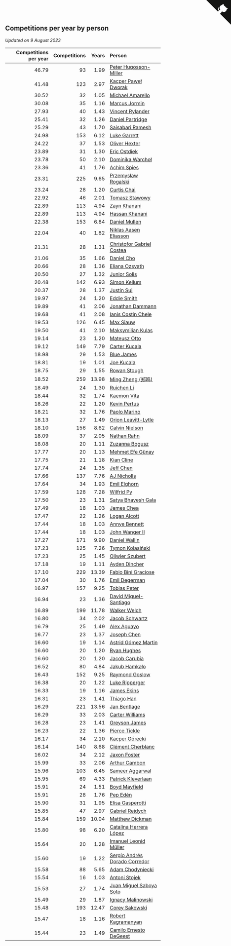 ## Competitions per year by person

*Updated on  9 August 2023*

| Competitions per year | Competitions | Years | Person |
| ---: | ---: | ---: | :--- |
| 46.79 | 93 | 1.99 | [Peter Hugosson-Miller](https://www.worldcubeassociation.org/persons/2021HUGO01) |
| 41.48 | 123 | 2.97 | [Kacper Paweł Dworak](https://www.worldcubeassociation.org/persons/2020DWOR01) |
| 30.52 | 32 | 1.05 | [Michael Amarello](https://www.worldcubeassociation.org/persons/2022AMAR09) |
| 30.08 | 35 | 1.16 | [Marcus Jormin](https://www.worldcubeassociation.org/persons/2022JORM01) |
| 27.93 | 40 | 1.43 | [Vincent Rylander](https://www.worldcubeassociation.org/persons/2022RYLA01) |
| 25.41 | 32 | 1.26 | [Daniel Partridge](https://www.worldcubeassociation.org/persons/2022PART02) |
| 25.29 | 43 | 1.70 | [Saisabari Ramesh](https://www.worldcubeassociation.org/persons/2021RAME01) |
| 24.98 | 153 | 6.12 | [Luke Garrett](https://www.worldcubeassociation.org/persons/2017GARR05) |
| 24.22 | 37 | 1.53 | [Oliver Hexter](https://www.worldcubeassociation.org/persons/2022HEXT01) |
| 23.89 | 31 | 1.30 | [Eric Ostdiek](https://www.worldcubeassociation.org/persons/2022OSTD01) |
| 23.78 | 50 | 2.10 | [Dominika Warchoł](https://www.worldcubeassociation.org/persons/2021WARC01) |
| 23.36 | 41 | 1.76 | [Achim Spies](https://www.worldcubeassociation.org/persons/2021SPIE01) |
| 23.31 | 225 | 9.65 | [Przemysław Rogalski](https://www.worldcubeassociation.org/persons/2013ROGA02) |
| 23.24 | 28 | 1.20 | [Curtis Chai](https://www.worldcubeassociation.org/persons/2022CHAI02) |
| 22.92 | 46 | 2.01 | [Tomasz Stawowy](https://www.worldcubeassociation.org/persons/2021STAW01) |
| 22.89 | 113 | 4.94 | [Zayn Khanani](https://www.worldcubeassociation.org/persons/2018KHAN28) |
| 22.89 | 113 | 4.94 | [Hassan Khanani](https://www.worldcubeassociation.org/persons/2018KHAN26) |
| 22.38 | 153 | 6.84 | [Daniel Mullen](https://www.worldcubeassociation.org/persons/2016MULL04) |
| 22.04 | 40 | 1.82 | [Niklas Aasen Eliasson](https://www.worldcubeassociation.org/persons/2021ELIA01) |
| 21.31 | 28 | 1.31 | [Christofor Gabriel Costea](https://www.worldcubeassociation.org/persons/2022COST03) |
| 21.06 | 35 | 1.66 | [Daniel Cho](https://www.worldcubeassociation.org/persons/2021CHOD01) |
| 20.66 | 28 | 1.36 | [Eliana Ozsvath](https://www.worldcubeassociation.org/persons/2022OZSV01) |
| 20.50 | 27 | 1.32 | [Junior Solis](https://www.worldcubeassociation.org/persons/2022SOLI03) |
| 20.48 | 142 | 6.93 | [Simon Kellum](https://www.worldcubeassociation.org/persons/2016KELL12) |
| 20.37 | 28 | 1.37 | [Justin Sui](https://www.worldcubeassociation.org/persons/2022SUIJ01) |
| 19.97 | 24 | 1.20 | [Eddie Smith](https://www.worldcubeassociation.org/persons/2022SMIT20) |
| 19.89 | 41 | 2.06 | [Jonathan Dammann](https://www.worldcubeassociation.org/persons/2021DAMM01) |
| 19.68 | 41 | 2.08 | [Ianis Costin Chele](https://www.worldcubeassociation.org/persons/2021CHEL01) |
| 19.53 | 126 | 6.45 | [Max Siauw](https://www.worldcubeassociation.org/persons/2017SIAU02) |
| 19.50 | 41 | 2.10 | [Maksymilian Kulas](https://www.worldcubeassociation.org/persons/2021KULA02) |
| 19.14 | 23 | 1.20 | [Mateusz Otto](https://www.worldcubeassociation.org/persons/2022OTTO01) |
| 19.12 | 149 | 7.79 | [Carter Kucala](https://www.worldcubeassociation.org/persons/2015KUCA01) |
| 18.98 | 29 | 1.53 | [Blue James](https://www.worldcubeassociation.org/persons/2022JAME01) |
| 18.81 | 19 | 1.01 | [Joe Kucala](https://www.worldcubeassociation.org/persons/2022KUCA01) |
| 18.75 | 29 | 1.55 | [Rowan Stough](https://www.worldcubeassociation.org/persons/2022STOU01) |
| 18.52 | 259 | 13.98 | [Ming Zheng (郑鸣)](https://www.worldcubeassociation.org/persons/2009ZHEN11) |
| 18.49 | 24 | 1.30 | [Ruichen Li](https://www.worldcubeassociation.org/persons/2022LIRU02) |
| 18.44 | 32 | 1.74 | [Kaemon Vita](https://www.worldcubeassociation.org/persons/2021VITA01) |
| 18.26 | 22 | 1.20 | [Kevin Pertus](https://www.worldcubeassociation.org/persons/2022PERT01) |
| 18.21 | 32 | 1.76 | [Paolo Marino](https://www.worldcubeassociation.org/persons/2021MARI04) |
| 18.13 | 27 | 1.49 | [Orion Leavitt-Lytle](https://www.worldcubeassociation.org/persons/2022LEAV01) |
| 18.10 | 156 | 8.62 | [Calvin Nielson](https://www.worldcubeassociation.org/persons/2014NIEL03) |
| 18.09 | 37 | 2.05 | [Nathan Rahn](https://www.worldcubeassociation.org/persons/2021RAHN01) |
| 18.08 | 20 | 1.11 | [Zuzanna Bogusz](https://www.worldcubeassociation.org/persons/2022BOGU01) |
| 17.77 | 20 | 1.13 | [Mehmet Efe Günay](https://www.worldcubeassociation.org/persons/2022GUNA05) |
| 17.75 | 21 | 1.18 | [Kian Cline](https://www.worldcubeassociation.org/persons/2022CLIN01) |
| 17.74 | 24 | 1.35 | [Jeff Chen](https://www.worldcubeassociation.org/persons/2022CHEN19) |
| 17.66 | 137 | 7.76 | [AJ Nicholls](https://www.worldcubeassociation.org/persons/2015NICH04) |
| 17.64 | 34 | 1.93 | [Emil Elghorn](https://www.worldcubeassociation.org/persons/2021ELGH01) |
| 17.59 | 128 | 7.28 | [Wilfrid Py](https://www.worldcubeassociation.org/persons/2016PYWI01) |
| 17.50 | 23 | 1.31 | [Satya Bhavesh Gala](https://www.worldcubeassociation.org/persons/2022GALA03) |
| 17.49 | 18 | 1.03 | [James Chea](https://www.worldcubeassociation.org/persons/2022CHEA05) |
| 17.47 | 22 | 1.26 | [Logan Alcott](https://www.worldcubeassociation.org/persons/2022ALCO02) |
| 17.44 | 18 | 1.03 | [Annye Bennett](https://www.worldcubeassociation.org/persons/2022BENN11) |
| 17.44 | 18 | 1.03 | [John Wanger II](https://www.worldcubeassociation.org/persons/2022WANG39) |
| 17.27 | 171 | 9.90 | [Daniel Wallin](https://www.worldcubeassociation.org/persons/2013WALL03) |
| 17.23 | 125 | 7.26 | [Tymon Kolasiński](https://www.worldcubeassociation.org/persons/2016KOLA02) |
| 17.23 | 25 | 1.45 | [Oliwier Szubert](https://www.worldcubeassociation.org/persons/2022SZUB01) |
| 17.18 | 19 | 1.11 | [Ayden Dincher](https://www.worldcubeassociation.org/persons/2022DINC01) |
| 17.10 | 229 | 13.39 | [Fabio Bini Graciose](https://www.worldcubeassociation.org/persons/2010GRAC02) |
| 17.04 | 30 | 1.76 | [Emil Degerman](https://www.worldcubeassociation.org/persons/2021DEGE01) |
| 16.97 | 157 | 9.25 | [Tobias Peter](https://www.worldcubeassociation.org/persons/2014PETE03) |
| 16.94 | 23 | 1.36 | [David Miguel-Santiago](https://www.worldcubeassociation.org/persons/2022MIGU02) |
| 16.89 | 199 | 11.78 | [Walker Welch](https://www.worldcubeassociation.org/persons/2011WELC01) |
| 16.80 | 34 | 2.02 | [Jacob Schwartz](https://www.worldcubeassociation.org/persons/2021SCHW01) |
| 16.79 | 25 | 1.49 | [Alex Aguayo](https://www.worldcubeassociation.org/persons/2022AGUA01) |
| 16.77 | 23 | 1.37 | [Joseph Chen](https://www.worldcubeassociation.org/persons/2022CHEN16) |
| 16.60 | 19 | 1.14 | [Astrid Gómez Martin](https://www.worldcubeassociation.org/persons/2022MART26) |
| 16.60 | 20 | 1.20 | [Ryan Hughes](https://www.worldcubeassociation.org/persons/2022HUGH04) |
| 16.60 | 20 | 1.20 | [Jacob Carubia](https://www.worldcubeassociation.org/persons/2022CARU02) |
| 16.52 | 80 | 4.84 | [Jakub Hamkało](https://www.worldcubeassociation.org/persons/2018HAMK01) |
| 16.43 | 152 | 9.25 | [Raymond Goslow](https://www.worldcubeassociation.org/persons/2014GOSL01) |
| 16.38 | 20 | 1.22 | [Luke Ripperger](https://www.worldcubeassociation.org/persons/2022RIPP01) |
| 16.33 | 19 | 1.16 | [James Ekins](https://www.worldcubeassociation.org/persons/2022EKIN01) |
| 16.31 | 23 | 1.41 | [Thiago Han](https://www.worldcubeassociation.org/persons/2022HANT01) |
| 16.29 | 221 | 13.56 | [Jan Bentlage](https://www.worldcubeassociation.org/persons/2010BENT01) |
| 16.29 | 33 | 2.03 | [Carter Williams](https://www.worldcubeassociation.org/persons/2021WILL06) |
| 16.28 | 23 | 1.41 | [Greyson James](https://www.worldcubeassociation.org/persons/2022JAME02) |
| 16.23 | 22 | 1.36 | [Pierce Tickle](https://www.worldcubeassociation.org/persons/2022TICK01) |
| 16.17 | 34 | 2.10 | [Kacper Górecki](https://www.worldcubeassociation.org/persons/2021GORE01) |
| 16.14 | 140 | 8.68 | [Clément Cherblanc](https://www.worldcubeassociation.org/persons/2014CHER05) |
| 16.02 | 34 | 2.12 | [Jaxon Foster](https://www.worldcubeassociation.org/persons/2021FOST01) |
| 15.99 | 33 | 2.06 | [Arthur Cambon](https://www.worldcubeassociation.org/persons/2021CAMB01) |
| 15.96 | 103 | 6.45 | [Sameer Aggarwal](https://www.worldcubeassociation.org/persons/2017AGGA01) |
| 15.95 | 69 | 4.33 | [Patrick Kleverlaan](https://www.worldcubeassociation.org/persons/2019KLEV01) |
| 15.91 | 24 | 1.51 | [Boyd Mayfield](https://www.worldcubeassociation.org/persons/2022MAYF01) |
| 15.91 | 28 | 1.76 | [Pep Edén](https://www.worldcubeassociation.org/persons/2021EDEN01) |
| 15.90 | 31 | 1.95 | [Elisa Gasperotti](https://www.worldcubeassociation.org/persons/2021GASP01) |
| 15.85 | 47 | 2.97 | [Gabriel Rejdych](https://www.worldcubeassociation.org/persons/2020REJD01) |
| 15.84 | 159 | 10.04 | [Matthew Dickman](https://www.worldcubeassociation.org/persons/2013DICK01) |
| 15.80 | 98 | 6.20 | [Catalina Herrera López](https://www.worldcubeassociation.org/persons/2017LOPE31) |
| 15.64 | 20 | 1.28 | [Imanuel Leonid Müller](https://www.worldcubeassociation.org/persons/2022MULL02) |
| 15.60 | 19 | 1.22 | [Sergio Andrés Dorado Corredor](https://www.worldcubeassociation.org/persons/2022CORR05) |
| 15.58 | 88 | 5.65 | [Adam Chodyniecki](https://www.worldcubeassociation.org/persons/2017CHOD02) |
| 15.54 | 16 | 1.03 | [Antoni Stojek](https://www.worldcubeassociation.org/persons/2022STOJ03) |
| 15.53 | 27 | 1.74 | [Juan Miguel Saboya Soto](https://www.worldcubeassociation.org/persons/2021SOTO01) |
| 15.49 | 29 | 1.87 | [Ignacy Malinowski](https://www.worldcubeassociation.org/persons/2021MALI02) |
| 15.48 | 193 | 12.47 | [Corey Sakowski](https://www.worldcubeassociation.org/persons/2011SAKO01) |
| 15.47 | 18 | 1.16 | [Robert Kagramanyan](https://www.worldcubeassociation.org/persons/2022KAGR01) |
| 15.44 | 23 | 1.49 | [Camilo Ernesto DeGeest](https://www.worldcubeassociation.org/persons/2022DEGE01) |


<a href="https://github.com/jonatanklosko/wca_statistics" class="github-corner" aria-label="View source on Github"><svg width="80" height="80" viewBox="0 0 250 250" style="fill:#151513; color:#fff; position: absolute; top: 0; border: 0; right: 0;" aria-hidden="true"><path d="M0,0 L115,115 L130,115 L142,142 L250,250 L250,0 Z"></path><path d="M128.3,109.0 C113.8,99.7 119.0,89.6 119.0,89.6 C122.0,82.7 120.5,78.6 120.5,78.6 C119.2,72.0 123.4,76.3 123.4,76.3 C127.3,80.9 125.5,87.3 125.5,87.3 C122.9,97.6 130.6,101.9 134.4,103.2" fill="currentColor" style="transform-origin: 130px 106px;" class="octo-arm"></path><path d="M115.0,115.0 C114.9,115.1 118.7,116.5 119.8,115.4 L133.7,101.6 C136.9,99.2 139.9,98.4 142.2,98.6 C133.8,88.0 127.5,74.4 143.8,58.0 C148.5,53.4 154.0,51.2 159.7,51.0 C160.3,49.4 163.2,43.6 171.4,40.1 C171.4,40.1 176.1,42.5 178.8,56.2 C183.1,58.6 187.2,61.8 190.9,65.4 C194.5,69.0 197.7,73.2 200.1,77.6 C213.8,80.2 216.3,84.9 216.3,84.9 C212.7,93.1 206.9,96.0 205.4,96.6 C205.1,102.4 203.0,107.8 198.3,112.5 C181.9,128.9 168.3,122.5 157.7,114.1 C157.9,116.9 156.7,120.9 152.7,124.9 L141.0,136.5 C139.8,137.7 141.6,141.9 141.8,141.8 Z" fill="currentColor" class="octo-body"></path></svg></a><style>.github-corner:hover .octo-arm{animation:octocat-wave 560ms ease-in-out}@keyframes octocat-wave{0%,100%{transform:rotate(0)}20%,60%{transform:rotate(-25deg)}40%,80%{transform:rotate(10deg)}}@media (max-width:500px){.github-corner:hover .octo-arm{animation:none}.github-corner .octo-arm{animation:octocat-wave 560ms ease-in-out}}</style>

